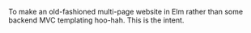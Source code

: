 To make an old-fashioned multi-page website in Elm rather than some backend MVC templating hoo-hah.  This is the intent.